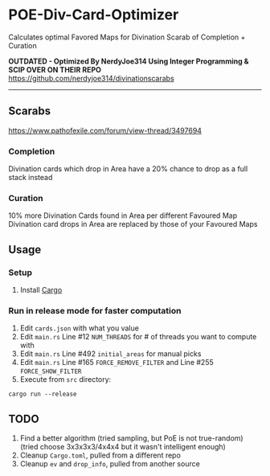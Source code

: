 # POE-Div-Card-Optimizer
Calculates optimal Favored Maps for Divination Scarab of Completion + Curation

**OUTDATED - Optimized By NerdyJoe314 Using Integer Programming & SCIP OVER ON THEIR REPO**
https://github.com/nerdyjoe314/divinationscarabs

---

## Scarabs
https://www.pathofexile.com/forum/view-thread/3497694

### Completion
Divination cards which drop in Area have a 20% chance to drop as a full stack instead

### Curation
10% more Divination Cards found in Area per different Favoured Map
Divination card drops in Area are replaced by those of your Favoured Maps


## Usage

### Setup
1. Install [Cargo](https://doc.rust-lang.org/cargo/getting-started/installation.html)

### Run in release mode for faster computation
1. Edit `cards.json` with what you value
2. Edit `main.rs` Line #12 `NUM_THREADS` for # of threads you want to compute with
3. Edit `main.rs` Line #492 `initial_areas` for manual picks
4. Edit `main.rs` Line #165 `FORCE_REMOVE_FILTER` and Line #255 `FORCE_SHOW_FILTER`
5. Execute from `src` directory:
```
cargo run --release
```


## TODO
1. Find a better algorithm (tried sampling, but PoE is not true-random) (tried choose 3x3x3x3/4x4x4 but it wasn't intelligent enough)
2. Cleanup `Cargo.toml`, pulled from a different repo
3. Cleanup `ev` and `drop_info`, pulled from another source
